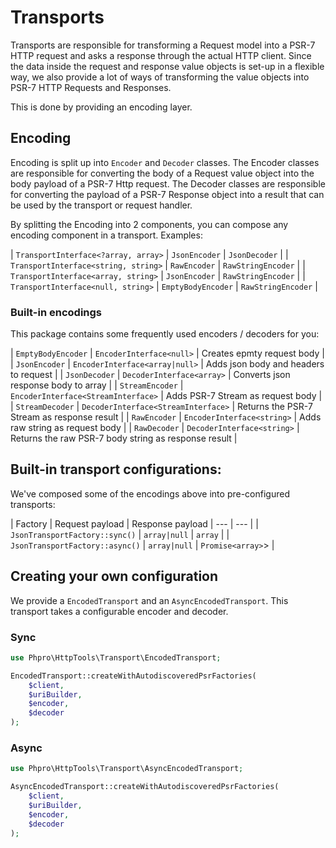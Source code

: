# Transports

Transports are responsible for transforming a Request model into a PSR-7 HTTP request and asks a response through the actual HTTP client.
Since the data inside the request and response value objects is set-up in a flexible way, we also provide a lot of ways of transforming the value objects into PSR-7 HTTP Requests and Responses.

This is done by providing an encoding layer.

## Encoding

Encoding is split up into `Encoder` and `Decoder` classes.
The Encoder classes are responsible for converting the body of a Request value object into the body payload of a PSR-7 Http request.
The Decoder classes are responsible for converting the payload of a PSR-7 Response object into a result that can be used by the transport or request handler.

By splitting the Encoding into 2 components, you can compose any encoding component in a transport. 
Examples:

| `TransportInterface<?array, array>` | `JsonEncoder` | `JsonDecoder` |
| `TransportInterface<string, string>` | `RawEncoder` | `RawStringEncoder` |
| `TransportInterface<array, string>` | `JsonEncoder` | `RawStringEncoder` |
| `TransportInterface<null, string>` | `EmptyBodyEncoder` | `RawStringEncoder` |


### Built-in encodings

This package contains some frequently used encoders / decoders for you:

| `EmptyBodyEncoder` | `EncoderInterface<null>` | Creates epmty request body | 
| `JsonEncoder` | `EncoderInterface<array|null>` | Adds json body and headers to request |
| `JsonDecoder` | `DecoderInterface<array>` | Converts json response body to array |
| `StreamEncoder` | `EncoderInterface<StreamInterface>` | Adds PSR-7 Stream as request body |
| `StreamDecoder` | `DecoderInterface<StreamInterface>` | Returns the PSR-7 Stream as response result |
| `RawEncoder` | `EncoderInterface<string>` | Adds raw string as request body |
| `RawDecoder` | `DecoderInterface<string>` | Returns the raw PSR-7 body string as response result |

## Built-in transport configurations:

We've composed some of the encodings above into pre-configured transports:

| Factory | Request payload | Response payload
| --- | --- |
| `JsonTransportFactory::sync()` | `array|null` | `array` |
| `JsonTransportFactory::async()` | `array|null` | `Promise<array>`> |


## Creating your own configuration

We provide a `EncodedTransport` and an `AsyncEncodedTransport`.
This transport takes a configurable encoder and decoder. 

### Sync

```php
use Phpro\HttpTools\Transport\EncodedTransport;

EncodedTransport::createWithAutodiscoveredPsrFactories(
    $client,
    $uriBuilder,
    $encoder,
    $decoder
);
```

### Async

```php
use Phpro\HttpTools\Transport\AsyncEncodedTransport;

AsyncEncodedTransport::createWithAutodiscoveredPsrFactories(
    $client,
    $uriBuilder,
    $encoder,
    $decoder
);
```

